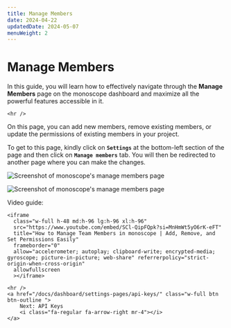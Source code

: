 ```yaml
---
title: Manage Members
date: 2024-04-22
updatedDate: 2024-05-07
menuWeight: 2
---
```


# Manage Members

In this guide, you will learn how to effectively navigate through the **Manage Members** page on the monoscope dashboard and maximize all the powerful features accessible in it.

```=html
<hr />
```

On this page, you can add new members, remove existing members, or update the permissions of existing members in your project.

To get to this page, kindly click on **`Settings`** at the bottom-left section of the page and then click on **`Manage members`** tab. You will then be redirected to another page where you can make the changes.

![Screenshot of monoscope's manage members page](/docs/dashboard/settings-pages/manage-members/manage-members-1.png)

![Screenshot of monoscope's manage members page](/docs/dashboard/settings-pages/manage-members/manage-members-2.png)

Video guide:

```=html
<iframe
  class="w-full h-48 md:h-96 lg:h-96 xl:h-96"
  src="https://www.youtube.com/embed/SCl-QipFQpk?si=MnHmWt5yO6rK-eFT"
  title="How to Manage Team Members in monoscope | Add, Remove, and Set Permissions Easily"
  frameborder="0"
  allow="accelerometer; autoplay; clipboard-write; encrypted-media; gyroscope; picture-in-picture; web-share" referrerpolicy="strict-origin-when-cross-origin"
  allowfullscreen
  ></iframe>
```

```=html
<hr />
<a href="/docs/dashboard/settings-pages/api-keys/" class="w-full btn btn-outline ">
    Next: API Keys
    <i class="fa-regular fa-arrow-right mr-4"></i>
</a>
```